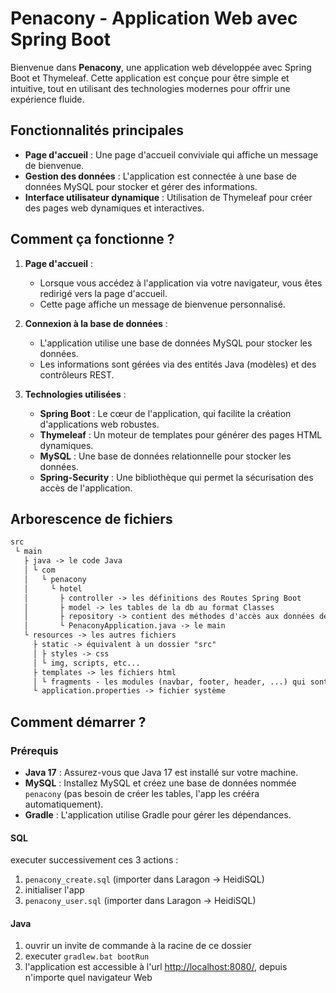 # Penacony - Application Web avec Spring Boot

Bienvenue dans **Penacony**, une application web développée avec Spring Boot et Thymeleaf. Cette application est conçue pour être simple et intuitive, tout en utilisant des technologies modernes pour offrir une expérience fluide.

## Fonctionnalités principales

- **Page d'accueil** : Une page d'accueil conviviale qui affiche un message de bienvenue.
- **Gestion des données** : L'application est connectée à une base de données MySQL pour stocker et gérer des informations.
- **Interface utilisateur dynamique** : Utilisation de Thymeleaf pour créer des pages web dynamiques et interactives.

## Comment ça fonctionne ?

1. **Page d'accueil** :

   - Lorsque vous accédez à l'application via votre navigateur, vous êtes redirigé vers la page d'accueil.
   - Cette page affiche un message de bienvenue personnalisé.
2. **Connexion à la base de données** :

   - L'application utilise une base de données MySQL pour stocker les données.
   - Les informations sont gérées via des entités Java (modèles) et des contrôleurs REST.
3. **Technologies utilisées** :

   - **Spring Boot** : Le cœur de l'application, qui facilite la création d'applications web robustes.
   - **Thymeleaf** : Un moteur de templates pour générer des pages HTML dynamiques.
   - **MySQL** : Une base de données relationnelle pour stocker les données.
   - **Spring-Security** : Une bibliothèque qui permet la sécurisation des accès de l'application.

## Arborescence de fichiers

```txt
src
 └ main
   ├ java -> le code Java
   │ └ com
   │   └ penacony
   │     └ hotel
   │       ├ controller -> les définitions des Routes Spring Boot
   │       ├ model -> les tables de la db au format Classes
   │       ├ repository -> contient des méthodes d'accès aux données de la db, pour chaque table
   │       └ PenaconyApplication.java -> le main
   └ resources -> les autres fichiers
     ├ static -> équivalent à un dossier "src"
     │ ├ styles -> css
     │ └ img, scripts, etc...
     ├ templates -> les fichiers html
     │ └ fragments - les modules (navbar, footer, header, ...) qui sont présent plusieurs fois dans le site
     └ application.properties -> fichier système
```

## Comment démarrer ?

### Prérequis

- **Java 17** : Assurez-vous que Java 17 est installé sur votre machine.
- **MySQL** : Installez MySQL et créez une base de données nommée `penacony` (pas besoin de créer les tables, l'app les crééra automatiquement).
- **Gradle** : L'application utilise Gradle pour gérer les dépendances.

#### SQL

executer successivement ces 3 actions :

1. `penacony_create.sql` (importer dans Laragon -> HeidiSQL)
2. initialiser l'app
3. `penacony_user.sql` (importer dans Laragon -> HeidiSQL)

#### Java

1. ouvrir un invite de commande à la racine de ce dossier
2. executer `gradlew.bat bootRun`
3. l'application est accessible à l'url <http://localhost:8080/>, depuis n'importe quel navigateur Web
